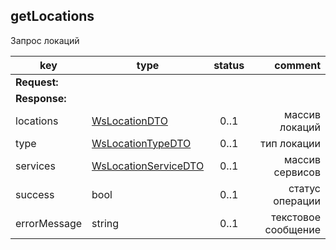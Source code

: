 ## getLocations

Запрос локаций

key | type | status | comment
--- | ---- | :----: | ---:
**Request:** | | |
**Response:** | | |
locations | [WsLocationDTO](#wslocationdto) | 0..1 | массив локаций
type | [WsLocationTypeDTO](#wslocationtypedto) | 0..1 | тип локации
services | [WsLocationServiceDTO](#wslocationservicedto) | 0..1 | массив сервисов
sucсess | bool | 0..1 | статус операции
errorMessage | string | 0..1 | текстовое сообщение

